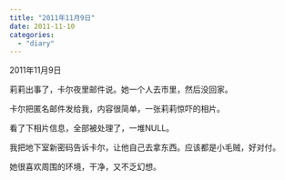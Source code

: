 ```yaml
---
title: "2011年11月9日"
date: 2011-11-10
categories: 
  - "diary"
---
```


2011年11月9日

莉莉出事了，卡尔夜里邮件说。她一个人去市里，然后没回家。

卡尔把匿名邮件发给我，内容很简单，一张莉莉惊吓的相片。

看了下相片信息，全部被处理了，一堆NULL。

我把地下室新密码告诉卡尔，让他自己去拿东西。应该都是小毛贼，好对付。

她很喜欢周围的环境，干净，又不乏幻想。
